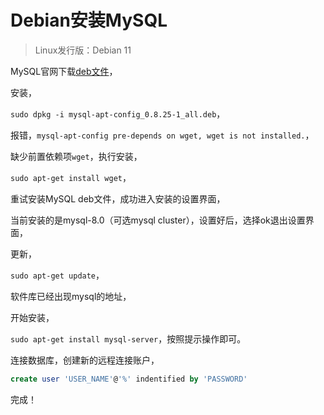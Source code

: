 # Debian安装MySQL

> Linux发行版：Debian 11

MySQL官网下载[deb文件](https://dev.mysql.com/downloads/repo/apt/)，

安装，

`sudo dpkg -i mysql-apt-config_0.8.25-1_all.deb`，

报错，`mysql-apt-config pre-depends on wget, wget is not installed.`，

缺少前置依赖项`wget`，执行安装，

`sudo apt-get install wget`，

重试安装MySQL deb文件，成功进入安装的设置界面，

当前安装的是mysql-8.0（可选mysql cluster），设置好后，选择ok退出设置界面，

更新，

`sudo apt-get update`，

软件库已经出现mysql的地址，

开始安装，

`sudo apt-get install mysql-server`，按照提示操作即可。

连接数据库，创建新的远程连接账户，

```sql
create user 'USER_NAME'@'%' indentified by 'PASSWORD'
```

完成！
